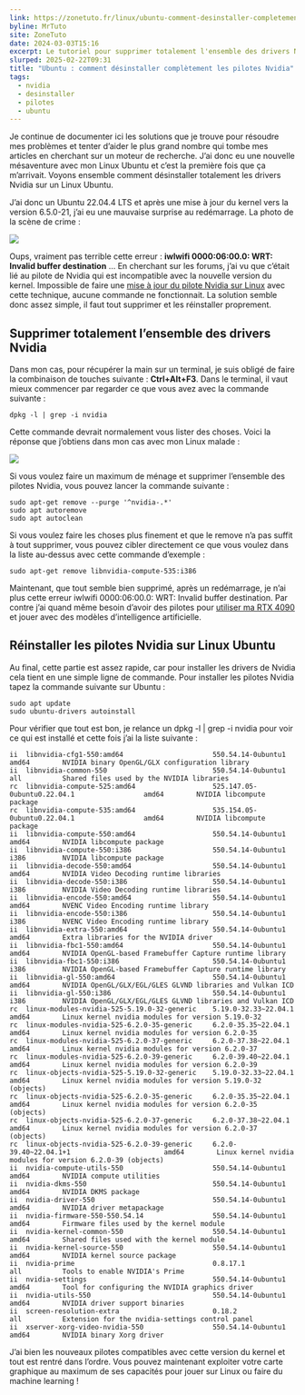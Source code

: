 ```yaml
---
link: https://zonetuto.fr/linux/ubuntu-comment-desinstaller-completement-un-pilote-nvidia/
byline: MrTuto
site: ZoneTuto
date: 2024-03-03T15:16
excerpt: Le tutoriel pour supprimer totalement l'ensemble des drivers Nvidia sur Linux Ubuntu et réinstaller le bon pilote en ligne de commande
slurped: 2025-02-22T09:31
title: "Ubuntu : comment désinstaller complètement les pilotes Nvidia"
tags:
  - nvidia
  - desinstaller
  - pilotes
  - ubuntu
---
```


Je continue de documenter ici les solutions que je trouve pour résoudre mes problèmes et tenter d’aider le plus grand nombre qui tombe mes articles en cherchant sur un moteur de recherche. J’ai donc eu une nouvelle mésaventure avec mon Linux Ubuntu et c’est la première fois que ça m’arrivait. Voyons ensemble comment désinstaller totalement les drivers Nvidia sur un Linux Ubuntu.

J’ai donc un Ubuntu 22.04.4 LTS et après une mise à jour du kernel vers la version 6.5.0-21, j’ai eu une mauvaise surprise au redémarrage. La photo de la scène de crime :

![](https://zonetuto.fr/wp-content/uploads/2024/03/iwlwifi-wrt-invalid-buffer-destination-1024x319.jpg)

Oups, vraiment pas terrible cette erreur : **iwlwifi 0000:06:00.0: WRT: Invalid buffer destination** … En cherchant sur les forums, j’ai vu que c’était lié au pilote de Nvidia qui est incompatible avec la nouvelle version du kernel. Impossible de faire une [mise à jour du pilote Nvidia sur Linux](https://zonetuto.fr/hardware/nvidia-mettre-a-jour-le-driver-et-la-version-de-cuda-sur-ubuntu/) avec cette technique, aucune commande ne fonctionnait. La solution semble donc assez simple, il faut tout supprimer et les réinstaller proprement.

## Supprimer totalement l’ensemble des drivers Nvidia

Dans mon cas, pour récupérer la main sur un terminal, je suis obligé de faire la combinaison de touches suivante : **Ctrl+Alt+F3**. Dans le terminal, il vaut mieux commencer par regarder ce que vous avez avec la commande suivante :

```
dpkg -l | grep -i nvidia
```

Cette commande devrait normalement vous lister des choses. Voici la réponse que j’obtiens dans mon cas avec mon Linux malade :

![](https://zonetuto.fr/wp-content/uploads/2024/03/grep-nvidia-terminal-commande-1024x454.jpg)

Si vous voulez faire un maximum de ménage et supprimer l’ensemble des pilotes Nvidia, vous pouvez lancer la commande suivante :

```
sudo apt-get remove --purge '^nvidia-.*'
sudo apt autoremove
sudo apt autoclean
```

Si vous voulez faire les choses plus finement et que le remove n’a pas suffit à tout supprimer, vous pouvez cibler directement ce que vous voulez dans la liste au-dessus avec cette commande d’exemple :

```
sudo apt-get remove libnvidia-compute-535:i386
```

Maintenant, que tout semble bien supprimé, après un redémarrage, je n’ai plus cette erreur iwlwifi 0000:06:00.0: WRT: Invalid buffer destination. Par contre j’ai quand même besoin d’avoir des pilotes pour [utiliser ma RTX 4090](https://zonetuto.fr/hardware/test-jai-achete-une-carte-graphique-doccasion-sur-amazon/) et jouer avec des modèles d’intelligence artificielle.

## Réinstaller les pilotes Nvidia sur Linux Ubuntu

Au final, cette partie est assez rapide, car pour installer les drivers de Nvidia cela tient en une simple ligne de commande. Pour installer les pilotes Nvidia tapez la commande suivante sur Ubuntu :

```
sudo apt update
sudo ubuntu-drivers autoinstall
```

Pour vérifier que tout est bon, je relance un dpkg -l | grep -i nvidia pour voir ce qui est installé et cette fois j’ai la liste suivante :

```
ii  libnvidia-cfg1-550:amd64                      550.54.14-0ubuntu1                          amd64        NVIDIA binary OpenGL/GLX configuration library
ii  libnvidia-common-550                          550.54.14-0ubuntu1                          all          Shared files used by the NVIDIA libraries
rc  libnvidia-compute-525:amd64                   525.147.05-0ubuntu0.22.04.1                 amd64        NVIDIA libcompute package
rc  libnvidia-compute-535:amd64                   535.154.05-0ubuntu0.22.04.1                 amd64        NVIDIA libcompute package
ii  libnvidia-compute-550:amd64                   550.54.14-0ubuntu1                          amd64        NVIDIA libcompute package
ii  libnvidia-compute-550:i386                    550.54.14-0ubuntu1                          i386         NVIDIA libcompute package
ii  libnvidia-decode-550:amd64                    550.54.14-0ubuntu1                          amd64        NVIDIA Video Decoding runtime libraries
ii  libnvidia-decode-550:i386                     550.54.14-0ubuntu1                          i386         NVIDIA Video Decoding runtime libraries
ii  libnvidia-encode-550:amd64                    550.54.14-0ubuntu1                          amd64        NVENC Video Encoding runtime library
ii  libnvidia-encode-550:i386                     550.54.14-0ubuntu1                          i386         NVENC Video Encoding runtime library
ii  libnvidia-extra-550:amd64                     550.54.14-0ubuntu1                          amd64        Extra libraries for the NVIDIA driver
ii  libnvidia-fbc1-550:amd64                      550.54.14-0ubuntu1                          amd64        NVIDIA OpenGL-based Framebuffer Capture runtime library
ii  libnvidia-fbc1-550:i386                       550.54.14-0ubuntu1                          i386         NVIDIA OpenGL-based Framebuffer Capture runtime library
ii  libnvidia-gl-550:amd64                        550.54.14-0ubuntu1                          amd64        NVIDIA OpenGL/GLX/EGL/GLES GLVND libraries and Vulkan ICD
ii  libnvidia-gl-550:i386                         550.54.14-0ubuntu1                          i386         NVIDIA OpenGL/GLX/EGL/GLES GLVND libraries and Vulkan ICD
rc  linux-modules-nvidia-525-5.19.0-32-generic    5.19.0-32.33~22.04.1                        amd64        Linux kernel nvidia modules for version 5.19.0-32
rc  linux-modules-nvidia-525-6.2.0-35-generic     6.2.0-35.35~22.04.1                         amd64        Linux kernel nvidia modules for version 6.2.0-35
rc  linux-modules-nvidia-525-6.2.0-37-generic     6.2.0-37.38~22.04.1                         amd64        Linux kernel nvidia modules for version 6.2.0-37
rc  linux-modules-nvidia-525-6.2.0-39-generic     6.2.0-39.40~22.04.1                         amd64        Linux kernel nvidia modules for version 6.2.0-39
rc  linux-objects-nvidia-525-5.19.0-32-generic    5.19.0-32.33~22.04.1                        amd64        Linux kernel nvidia modules for version 5.19.0-32 (objects)
rc  linux-objects-nvidia-525-6.2.0-35-generic     6.2.0-35.35~22.04.1                         amd64        Linux kernel nvidia modules for version 6.2.0-35 (objects)
rc  linux-objects-nvidia-525-6.2.0-37-generic     6.2.0-37.38~22.04.1                         amd64        Linux kernel nvidia modules for version 6.2.0-37 (objects)
rc  linux-objects-nvidia-525-6.2.0-39-generic     6.2.0-39.40~22.04.1+1                       amd64        Linux kernel nvidia modules for version 6.2.0-39 (objects)
ii  nvidia-compute-utils-550                      550.54.14-0ubuntu1                          amd64        NVIDIA compute utilities
ii  nvidia-dkms-550                               550.54.14-0ubuntu1                          amd64        NVIDIA DKMS package
ii  nvidia-driver-550                             550.54.14-0ubuntu1                          amd64        NVIDIA driver metapackage
ii  nvidia-firmware-550-550.54.14                 550.54.14-0ubuntu1                          amd64        Firmware files used by the kernel module
ii  nvidia-kernel-common-550                      550.54.14-0ubuntu1                          amd64        Shared files used with the kernel module
ii  nvidia-kernel-source-550                      550.54.14-0ubuntu1                          amd64        NVIDIA kernel source package
ii  nvidia-prime                                  0.8.17.1                                    all          Tools to enable NVIDIA's Prime
ii  nvidia-settings                               550.54.14-0ubuntu1                          amd64        Tool for configuring the NVIDIA graphics driver
ii  nvidia-utils-550                              550.54.14-0ubuntu1                          amd64        NVIDIA driver support binaries
ii  screen-resolution-extra                       0.18.2                                      all          Extension for the nvidia-settings control panel
ii  xserver-xorg-video-nvidia-550                 550.54.14-0ubuntu1                          amd64        NVIDIA binary Xorg driver
```

J’ai bien les nouveaux pilotes compatibles avec cette version du kernel et tout est rentré dans l’ordre. Vous pouvez maintenant exploiter votre carte graphique au maximum de ses capacités pour jouer sur Linux ou faire du machine learning !
